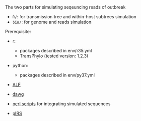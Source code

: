 The two parts for simulating seqeuncing reads of outbreak
- `R/`: for transmission tree and within-host subtrees simulation
- `bin/`: for genome and reads simulation

Prerequisite:
- r:
    - packages described in env/r35.yml
    - TransPhylo (tested version: 1.2.3)

- python:
    - packages described in env/py37.yml

- [ALF](http://alfsim.org/#index)
- [dawg](https://github.com/reedacartwright/dawg)
- [perl scripts](https://github.com/johnlees/which_tree) for integrating simulated sequences
- [pIRS](https://github.com/galaxy001/pirs)
